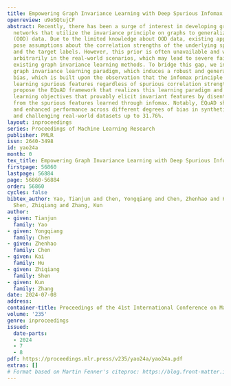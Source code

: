 ```yaml
---
title: Empowering Graph Invariance Learning with Deep Spurious Infomax
openreview: u9oSQtujCF
abstract: Recently, there has been a surge of interest in developing graph neural
  networks that utilize the invariance principle on graphs to generalize the out-of-distribution
  (OOD) data. Due to the limited knowledge about OOD data, existing approaches often
  pose assumptions about the correlation strengths of the underlying spurious features
  and the target labels. However, this prior is often unavailable and will change
  arbitrarily in the real-world scenarios, which may lead to severe failures of the
  existing graph invariance learning methods. To bridge this gap, we introduce a novel
  graph invariance learning paradigm, which induces a robust and general inductive
  bias, which is built upon the observation that the infomax principle encourages
  learning spurious features regardless of spurious correlation strengths. We further
  propose the EQuAD framework that realizes this learning paradigm and employs tailored
  learning objectives that provably elicit invariant features by disentangling them
  from the spurious features learned through infomax. Notably, EQuAD shows stable
  and enhanced performance across different degrees of bias in synthetic datasets
  and challenging real-world datasets up to 31.76%.
layout: inproceedings
series: Proceedings of Machine Learning Research
publisher: PMLR
issn: 2640-3498
id: yao24a
month: 0
tex_title: Empowering Graph Invariance Learning with Deep Spurious Infomax
firstpage: 56860
lastpage: 56884
page: 56860-56884
order: 56860
cycles: false
bibtex_author: Yao, Tianjun and Chen, Yongqiang and Chen, Zhenhao and Hu, Kai and
  Shen, Zhiqiang and Zhang, Kun
author:
- given: Tianjun
  family: Yao
- given: Yongqiang
  family: Chen
- given: Zhenhao
  family: Chen
- given: Kai
  family: Hu
- given: Zhiqiang
  family: Shen
- given: Kun
  family: Zhang
date: 2024-07-08
address:
container-title: Proceedings of the 41st International Conference on Machine Learning
volume: '235'
genre: inproceedings
issued:
  date-parts:
  - 2024
  - 7
  - 8
pdf: https://proceedings.mlr.press/v235/yao24a/yao24a.pdf
extras: []
# Format based on Martin Fenner's citeproc: https://blog.front-matter.io/posts/citeproc-yaml-for-bibliographies/
---
```

